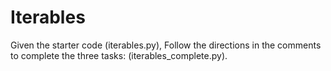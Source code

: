 # Iterables
Given the starter code (iterables.py), Follow the directions in the comments to complete the three tasks: (iterables_complete.py).
